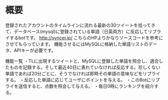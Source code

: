 # 概要
登録されたアカウントのタイムラインに流れる最新の30ツイートを拾ってきて、データベース(mysql)に登録されている単語（日英両方）に反応してリプライするbotです。
http://syncer.jp/ こちらのHPよりかなりソースコードを参考にさせてもらっています。
機能させるにはMySQLに格納した単語リストのデータ、APIキーが必要です。

機能一覧
・TLに出現するツイートと、MySQLに登録した単語を照合し、適合したものを記録する。そして最近40日に表れていなければ反応する。珍しくない単語であれば20分ごとに、そうでなければ即時その単語の意味などをリプライする。
・反応した単語に応じてユーザにポイントを与える。
・このBotにリプライを送信すると、点数を照会して与える。
・毎日0時にランキングを紹介する。

